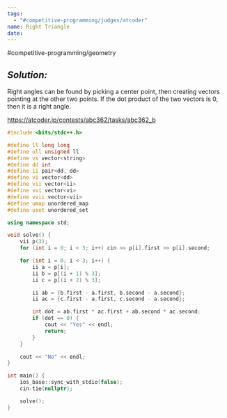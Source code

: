 ```yaml
---
tags:
  - "#competitive-programming/judges/atcoder"
name: Right Triangle
date:
---
```

#competitive-programming/geometry 
## _Solution:_
Right angles can be found by picking a center point, then creating vectors pointing at the other two points. If the dot product of the two vectors is 0, then it is a right angle.

https://atcoder.jp/contests/abc362/tasks/abc362_b
```cpp
#include <bits/stdc++.h>

#define ll long long
#define ull unsigned ll
#define vs vector<string>
#define dd int
#define ii pair<dd, dd>
#define vi vector<dd>
#define vii vector<ii>
#define vvi vector<vi>
#define vvii vector<vii>
#define umap unordered_map
#define uset unordered_set

using namespace std;

void solve() {
    vii p(3);
    for (int i = 0; i < 3; i++) cin >> p[i].first >> p[i].second;

    for (int i = 0; i < 3; i++) {
        ii a = p[i];
        ii b = p[(i + 1) % 3];
        ii c = p[(i + 2) % 3];

        ii ab = {b.first - a.first, b.second - a.second};
        ii ac = {c.first - a.first, c.second - a.second};

        int dot = ab.first * ac.first + ab.second * ac.second;
        if (dot == 0) {
            cout << "Yes" << endl;
            return;
        }
    }

    cout << "No" << endl;
}

int main() {
    ios_base::sync_with_stdio(false);
    cin.tie(nullptr);

    solve();
}
```